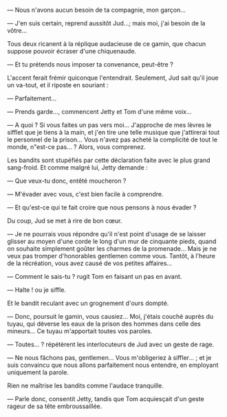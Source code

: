 — Nous n'avons aucun besoin de ta compagnie, mon garçon...

— J'en suis certain, reprend aussitôt Jud...; mais moi, j'ai besoin de la vôtre...

Tous deux ricanent à la réplique audacieuse de ce gamin, que
chacun suppose pouvoir écraser d'une chiquenaude.

— Et tu prétends nous imposer ta convenance, peut-être ?

L'accent ferait frémir quiconque l'entendrait. Seulement, Jud sait qu'il joue un va-tout, et il riposte en souriant :

— Parfaitement...

— Prends garde..., commencent Jetty et Tom d'une même voix...

— A quoi ? Si vous faites un pas vers moi... J'approche de mes lèvres le sifflet que je tiens à la main, et j'en tire une telle musique que j'attirerai tout le personnel de la prison... Vous n'avez pas acheté la complicité de tout le monde, n"est-ce pas... ? Alors, vous comprenez.

Les bandits sont stupéfiés par cette déclaration faite avec le plus grand sang-froid. Et comme malgré lui, Jetty demande :

— Que veux-tu donc, entêté moucheron ?

— M'évader avec vous, c'est bien facile à comprendre.

— Et qu'est-ce qui te fait croire que nous pensons à nous évader ?

Du coup, Jud se met à rire de bon cœur.

— Je ne pourrais vous répondre qu'il n'est point d'usage de se laisser glisser au moyen d'une corde le long d'un mur de cinquante pieds, quand on souhaite simplement goûter les charmes de la promenade... Mais je ne veux pas tromper d'honorables gentlemen comme vous. Tantôt, à l'heure de la récréation, vous avez causé de vos petites affaires...

— Comment le sais-tu ? rugit Tom en faisant un pas en avant.

— Halte ! ou je siffle.

Et le bandit reculant avec un grognement d'ours dompté.

— Donc, poursuit le gamin, vous causiez... Moi, j'étais couché auprès du tuyau, qui déverse les eaux de la prison des hommes dans celle des mineurs... Ce tuyau m'apportait toutes vos paroles.

— Toutes... ? répétèrent les interlocuteurs de Jud avec un geste de rage.

— Ne nous fâchons pas, gentlemen... Vous m'obligeriez à siffler... ; et je suis convaincu que nous allons parfaitement nous entendre, en employant uniquement la parole.

Rien ne maîtrise les bandits comme l'audace tranquille.

— Parle donc, consentit Jetty, tandis que Tom acquiesçait d'un geste rageur de sa tête embroussaillée.
